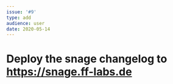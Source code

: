 ```yaml
---
issue: '#9'
type: add
audience: user
date: 2020-05-14
---
```

# Deploy the snage changelog to https://snage.ff-labs.de
